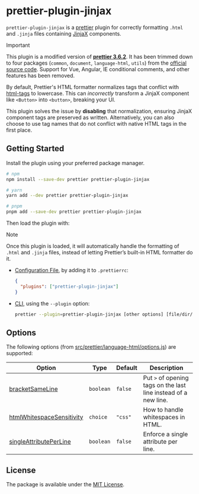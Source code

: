 # prettier-plugin-jinjax

`prettier-plugin-jinjax` is a [prettier](https://prettier.io/) plugin for correctly formatting `.html` and `.jinja` files containing [JinjaX](https://jinjax.scaletti.dev/) components.

> [!IMPORTANT]
> This plugin is a modified version of **[prettier 3.6.2](https://github.com/prettier/prettier/releases/tag/3.6.2)**.
> It has been trimmed down to four packages (`common`, `document`, `language-html`, `utils`) from the [official source code](https://github.com/prettier/prettier/tree/main/src).
> Support for Vue, Angular, IE conditional comments, and other features has been removed.

By default, Prettier's HTML formatter normalizes tags that conflict with [html-tags](https://github.com/prettier/html-tags/blob/main/index.json) to lowercase. This can _incorrectly_ transform a JinjaX component like `<Button>` into `<button>`, breaking your UI.

This plugin solves the issue by **disabling** that normalization, ensuring JinjaX component tags are preserved as written. Alternatively, you can also choose to use tag names that do not conflict with native HTML tags in the first place.

## Getting Started

Install the plugin using your preferred package manager.

```bash
# npm
npm install --save-dev prettier prettier-plugin-jinjax

# yarn
yarn add --dev prettier prettier-plugin-jinjax

# pnpm
pnpm add --save-dev prettier prettier-plugin-jinjax
```

Then load the plugin with:

> [!NOTE]
> Once this plugin is loaded, it will automatically handle the formatting of `.html` and `.jinja` files, instead of letting Prettier’s built-in HTML formatter do it.

- [Configuration File](https://prettier.io/docs/configuration), by adding it to `.prettierrc`:

  ```json
  {
    "plugins": ["prettier-plugin-jinjax"]
  }
  ```

- [CLI](https://prettier.io/docs/cli), using the `--plugin` option:

  ```bash
  prettier --plugin=prettier-plugin-jinjax [other options] [file/dir/glob ...]
  ```

## Options

The following options (from [src/prettier/language-html/options.js](src/prettier/language-html/options.js)) are supported:

| Option                                                                                    | Type      | Default | Description                                                     |
| ----------------------------------------------------------------------------------------- | --------- | ------- | --------------------------------------------------------------- |
| [bracketSameLine](https://prettier.io/docs/options#bracket-line)                          | `boolean` | `false` | Put `>` of opening tags on the last line instead of a new line. |
| [htmlWhitespaceSensitivity](https://prettier.io/docs/options#html-whitespace-sensitivity) | `choice`  | `"css"` | How to handle whitespaces in HTML.                              |
| [singleAttributePerLine](https://prettier.io/docs/options#single-attribute-per-line)      | `boolean` | `false` | Enforce a single attribute per line.                            |

## License

The package is available under the [MIT License](https://opensource.org/license/MIT).
